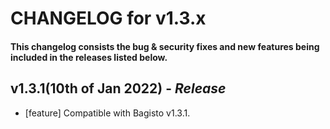 # CHANGELOG for v1.3.x

#### This changelog consists the bug & security fixes and new features being included in the releases listed below.

## **v1.3.1(10th of Jan 2022)** - *Release*

* [feature] Compatible with Bagisto v1.3.1.